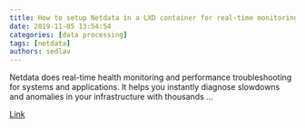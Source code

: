 ```yaml
---
title: How to setup Netdata in a LXD container for real-time monitoring – Mi blog lah!
date: 2019-11-05 13:54:54
categories: [data processing]
tags: [netdata]
authors: sedlav
---
```


Netdata does real-time health monitoring and performance troubleshooting for systems and applications. It helps you instantly diagnose slowdowns and anomalies in your infrastructure with thousands …

[Link](https://blog.simos.info/how-to-setup-netdata-in-a-lxd-container-for-real-time-monitoring/)
